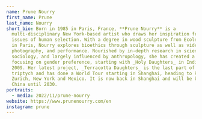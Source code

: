 ```yaml
---
name: Prune Nourry
first_name: Prune
last_name: Nourry
short_bio: Born in 1985 in Paris, France, **Prune Nourry** is a
  multi-disciplinary New York-based artist who draws her inspiration from the
  issues of human selection. With a degree in wood sculpture from Ecole Boulle
  in Paris, Nourry explores bioethics through sculpture as well as video,
  photography, and performance. Nourished by in-depth research in science and
  sociology, and largely influenced by anthropology, she has created a triptych
  focusing on gender preference, starting with _Holy Daughters_ in India in
  2009. Her latest project, _Terracotta Daughters_ is the last part of the
  triptych and has done a World Tour starting in Shanghai, heading to Paris,
  Zurich, New York and Mexico. It is now back in Shanghai and will be buried in
  China until 2030.
portraits:
  - media: 2022/11/prune-nourry
website: https://www.prunenourry.com/en
instagram: prune
---
```

